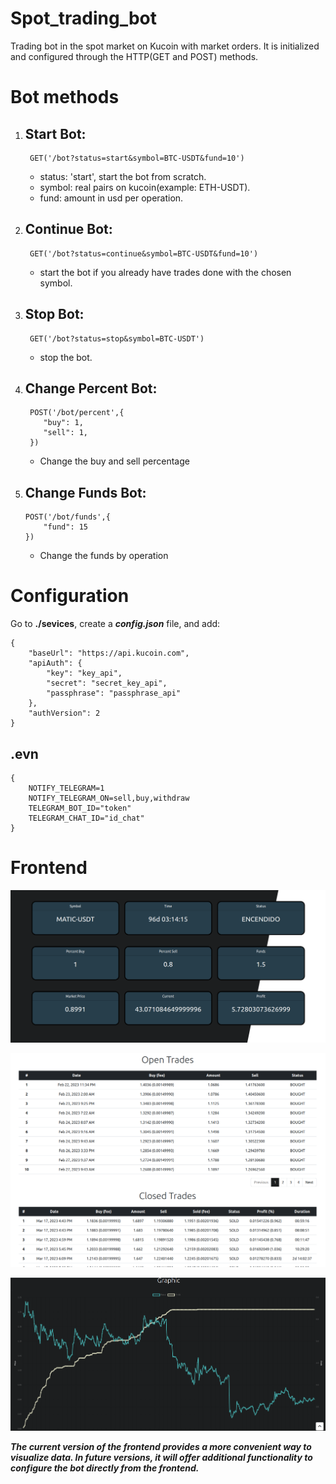 # Spot_trading_bot

Trading bot in the spot market on Kucoin with market orders.
It is initialized and configured through the HTTP(GET and POST) methods.

# Bot methods

1.  ## Start Bot:

         GET('/bot?status=start&symbol=BTC-USDT&fund=10')

    - status: 'start', start the bot from scratch.
    - symbol: real pairs on kucoin(example: ETH-USDT).
    - fund: amount in usd per operation.

2.  ## Continue Bot:

         GET('/bot?status=continue&symbol=BTC-USDT&fund=10')

    - start the bot if you already have trades done with the chosen symbol.

3.  ## Stop Bot:

         GET('/bot?status=stop&symbol=BTC-USDT')

    - stop the bot.

4.  ## Change Percent Bot:

         POST('/bot/percent',{
            "buy": 1,
            "sell": 1,
         })

    - Change the buy and sell percentage

5.  ## Change Funds Bot:
        POST('/bot/funds',{
            "fund": 15
        })
    - Change the funds by operation

# Configuration

Go to **./sevices**, create a **_config.json_** file, and add:

    {
        "baseUrl": "https://api.kucoin.com",
        "apiAuth": {
            "key": "key_api",
            "secret": "secret_key_api",
            "passphrase": "passphrase_api"
        },
        "authVersion": 2
    }

## .evn

    {
        NOTIFY_TELEGRAM=1
        NOTIFY_TELEGRAM_ON=sell,buy,withdraw
        TELEGRAM_BOT_ID="token"
        TELEGRAM_CHAT_ID="id_chat"
    }

# Frontend


![Texto alternativo](/docu/1.png)

![Texto alternativo](/docu/2.png)

![Texto alternativo](/docu/3.png)

***The current version of the frontend provides a more convenient way to visualize data. In future versions, it will offer additional functionality to configure the bot directly from the frontend.***